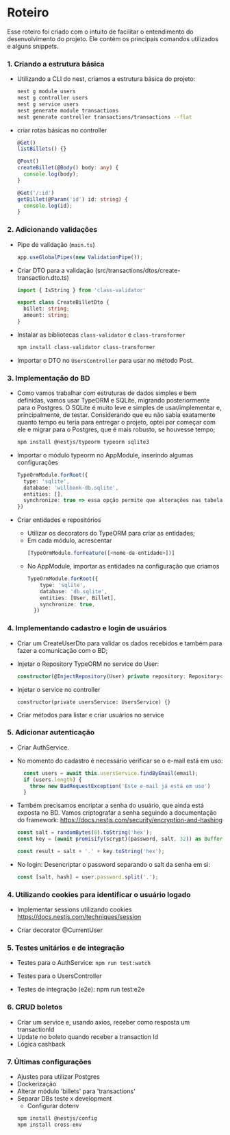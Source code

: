 # Roteiro
Esse roteiro foi criado com o intuito de facilitar o entendimento do desenvolvimento do projeto. Ele contém os principais comandos utilizados e alguns snippets.

### 1. Criando a estrutura básica
  - Utilizando a CLI do nest, criamos a estrutura básica do projeto:
    ```bash
    nest g module users
    nest g controller users
    nest g service users
    nest generate module transactions
    nest generate controller transactions/transactions --flat
    ```

  - criar rotas básicas no controller
    ```ts
    @Get()
    listBillets() {}

    @Post()
    createBillet(@Body() body: any) {
      console.log(body);
    }

    @Get('/:id')
    getBillet(@Param('id') id: string) {
      console.log(id);
    }
    ```
  
### 2. Adicionando validações
  - Pipe de validação (`main.ts`)
    ```ts
    app.useGlobalPipes(new ValidationPipe());
    ```

  - Criar DTO para a validação (src/transactions/dtos/create-transaction.dto.ts)
    ```ts
    import { IsString } from 'class-validator'

    export class CreateBilletDto {
      billet: string;
      amount: string;
    }
    ```

  - Instalar as bibliotecas `class-validator` e `class-transformer`
    ```bash
    npm install class-validator class-transformer
    ```

  - Importar o DTO no `UsersController` para usar no método Post.
  
### 3. Implementação do BD

  - Como vamos trabalhar com estruturas de dados simples e bem definidas, vamos usar TypeORM e SQLite, migrando posteriormente para o Postgres. O SQLite é muito leve e simples de usar/implementar e, principalmente, de testar. Considerando que eu não sabia exatamente quanto tempo eu teria para entregar o projeto, optei por começar com ele e migrar para o Postgres, que é mais robusto, se houvesse tempo;
    ```bash
    npm install @nestjs/typeorm typeorm sqlite3
    ```
    
  - Importar o módulo typeorm no AppModule, inserindo algumas configurações
    ```ts
    TypeOrmModule.forRoot({
      type: 'sqlite',
      database: 'willbank-db.sqlite',
      entities: [],
      synchronize: true => essa opção permite que alterações nas tabelas do bd sejam atualizadas automaticamente
    })
    ```
    
  - Criar entidades e repositórios
    - Utilizar os decorators do TypeORM para criar as entidades;
    - Em cada módulo, acrescentar 
      ```ts
      [TypeOrmModule.forFeature([<nome-da-entidade>])]
      ```
    - No AppModule, importar as entidades na configuração que criamos
      ```ts
      TypeOrmModule.forRoot({
          type: 'sqlite',
          database: 'db.sqlite',
          entities: [User, Billet],
          synchronize: true, 
        })
      ```

### 4.  Implementando cadastro e login de usuários

- Criar um CreateUserDto para validar os dados recebidos e também para fazer a comunicação com o BD;
- Injetar o Repository TypeORM no service do User:
  ```ts
  constructor(@InjectRepository(User) private repository: Repository<User>) {}
  ``` 
- Injetar o service no controller
    ```
  constructor(private usersService: UsersService) {}
    ```

- Criar métodos para listar e criar usuários no service
	
### 5. Adicionar autenticação
- Criar AuthService.
- No momento do cadastro é necessário verificar se o e-mail está em uso:
  ```ts
    const users = await this.usersService.findByEmail(email);
    if (users.length) {
      throw new BadRequestException('Este e-mail já está em uso')
    }
    ```

- Também precisamos encriptar a senha do usuário, que ainda está exposta no BD. Vamos criptografar a senha seguindo a documentação do framework: https://docs.nestjs.com/security/encryption-and-hashing
  ```ts
  const salt = randomBytes(8).toString('hex');
  const key = (await promisify(scrypt)(password, salt, 32)) as Buffer;

  const result = salt + '.' + key.toString('hex');
  ```
  
- No login: Desencriptar o password separando o salt da senha em si:
  ```ts
  const [salt, hash] = user.password.split('.');
    ```

### 4. Utilizando cookies para identificar o usuário logado
- Implementar sessions utilizando cookies https://docs.nestjs.com/techniques/session

- Criar decorator @CurrentUser

### 5. Testes unitários e de integração
- Testes para o AuthService: `npm run test:watch`

- Testes para o UsersController

- Testes de integração (e2e): npm run test:e2e
		
### 6. CRUD boletos
- Criar um service e, usando axios, receber como resposta um transactionId
- Update no boleto quando receber a transaction Id
- Lógica cashback

### 7. Últimas configurações
- Ajustes para utilizar Postgres
- Dockerização
- Alterar módulo 'billets' para 'transactions'
- Separar DBs teste x development
	- Configurar dotenv
    ```bash
    npm install @nestjs/config
    npm install cross-env
    ```